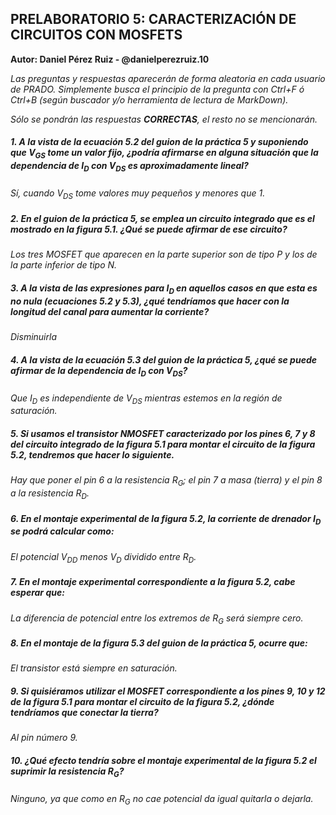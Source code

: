 ## PRELABORATORIO 5: CARACTERIZACIÓN DE CIRCUITOS CON MOSFETS

**Autor: Daniel Pérez Ruiz - @danielperezruiz.10**

*Las preguntas y respuestas aparecerán de forma aleatoria en cada usuario de PRADO. Simplemente busca el principio de la pregunta con Ctrl+F ó Ctrl+B (según buscador y/o herramienta de lectura de MarkDown).*

*Sólo se pondrán las respuestas **CORRECTAS**, el resto no se mencionarán.*

##### 1. A la vista de la ecuación 5.2 del guion de la práctica 5 y suponiendo que $V_{GS}$ tome un valor fijo, ¿podría afirmarse en alguna situación que la dependencia de $I_D$ con $V_{DS}$ es aproximadamente lineal?

*Sí, cuando $V_{DS}$ tome valores muy pequeños y menores que 1.*

##### 2. En el guion de la práctica 5, se emplea un circuito integrado que es el mostrado en la figura 5.1. ¿Qué se puede afirmar de ese circuito?

*Los tres MOSFET que aparecen en la parte superior son de tipo P y los de la parte inferior de tipo N.*

##### 3. A la vista de las expresiones para $I_D$ en aquellos casos en que esta es no nula (ecuaciones 5.2 y 5.3), ¿qué tendríamos que hacer con la longitud del canal para aumentar la corriente?

*Disminuirla*

##### 4. A la vista de la ecuación 5.3 del guion de la práctica 5, ¿qué se puede afirmar de la dependencia de $I_D$ con $V_{DS}$?

*Que $I_D$ es independiente de $V_{DS}$ mientras estemos en la región de saturación.*

##### 5. Si usamos el transistor NMOSFET caracterizado por los pines 6, 7 y 8 del circuito integrado de la figura 5.1 para montar el circuito de la figura 5.2, tendremos que hacer lo siguiente.

*Hay que poner el pin 6 a la resistencia $R_G$; el pin 7 a masa (tierra) y el pin 8 a la resistencia $R_D$.*

##### 6. En el montaje experimental de la figura 5.2, la corriente de drenador $I_D$ se podrá calcular como:

*El potencial $V_{DD}$ menos $V_D$ dividido entre $R_D$.*

##### 7. En el montaje experimental correspondiente a la figura 5.2, cabe esperar que:

*La diferencia de potencial entre los extremos de $R_G$ será siempre cero.*

##### 8. En el montaje de la figura 5.3 del guion de la práctica 5, ocurre que:

*El transistor está siempre en saturación.*

##### 9. Si quisiéramos utilizar el MOSFET correspondiente a los pines 9, 10 y 12 de la figura 5.1 para montar el circuito de la figura 5.2, ¿dónde tendríamos que conectar la tierra?

*Al pin número 9.*

##### 10. ¿Qué efecto tendría sobre el montaje experimental de la figura 5.2 el suprimir la resistencia $R_G$?

*Ninguno, ya que como en $R_G$ no cae potencial da igual quitarla o dejarla.*
